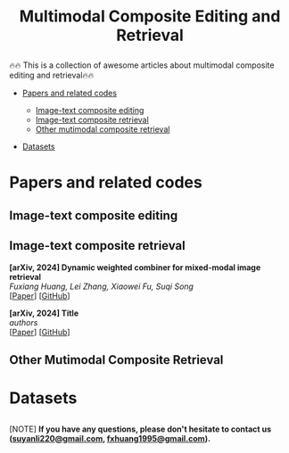 # <p align=center> Multimodal Composite Editing and Retrieval </p> # 

:fire::fire: This is a collection of awesome articles about multimodal composite editing and retrieval:fire::fire:

- [Papers and related codes](#papers-and-related-codes)
  - [Image-text composite editing](#image-text-composite-editing)
  - [Image-text composite retrieval](#image-text-composite-retrieval)
  - [Other mutimodal composite retrieval](#other-mutimodal-composite-retrieval)
  

- [Datasets](#datasets)


# Papers and related codes
## Image-text composite editing

## Image-text composite retrieval
**[arXiv, 2024] Dynamic weighted combiner for mixed-modal image retrieval** \
*Fuxiang Huang, Lei Zhang, Xiaowei Fu, Suqi Song* \
[[Paper](https://ojs.aaai.org/index.php/AAAI/article/view/28004/28023)] [[GitHub](https://github.com/fuxianghuang1/DWC)]


**[arXiv, 2024] Title** \
*authors* \
[[Paper]()] [[GitHub]()]


## Other Mutimodal Composite Retrieval

# Datasets

## 




[NOTE] **If you have any questions, please don't hesitate to contact us (suyanli220@gmail.com, fxhuang1995@gmail.com).** 
